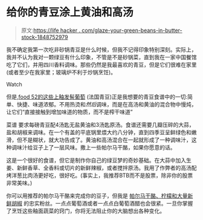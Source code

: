 # 给你的青豆涂上黄油和高汤

> 原文:[https://life hacker . com/glaze-your-green-beans-in-butter-stock-1848752979](https://lifehacker.com/glaze-your-green-beans-in-butter-and-stock-1848752979)

我不确定我第一次吃非砂锅青豆是什么时候，但我不记得印象特别深刻。实际上，我并不认为我对一颗绿豆有什么印象，不管是不是砂锅菜，直到我在一家中国餐馆吃了它们，并用四川香料调味。那些仍然是我最喜欢的青豆，但是它们很难在家里(或者至少在我家里；玻璃炉不利于炒锅烹饪)。

Watch

但是,[food 52的这些上釉发髻葡萄](https://food52.com/recipes/37765-michel-richard-s-glazed-glistening-haricots-verts) (法国青豆)正是我想要的青豆食谱中的一切:简单、快捷、味道浓郁。不用热烫和*然后*调味，而是在高汤和黄油的混合物中慢炖，让它们“直接接触到增加味道的物质，而不是榨干味道”

菜谱 要求每磅青豆配4汤匙无盐黄油和3汤匙原汤。食谱还需要几瓣压碎的大蒜，盐和胡椒来调味。在一个有盖的平底锅里煨大约八分钟，直到四季豆呈鲜绿色和嫩滑，但不是糊状，就大功告成了。黄油和高汤混合在一起就形成了一种调味汁，这种调味汁给豆子上了一层风味。撒上一些帕尔马干酪，如果你愿意的话。

这是一个很好的食谱，但它是制作你自己的绿豆梦的奇妙基础。在大蒜中加入生姜、新鲜香草、全香料或切片的新鲜辣椒，或者搅拌原汤。我用了作弊者的高汤配烤洋葱比肉汤更好吃，很好吃。(事实上，我推荐BTB而不是股票，除非你的股票非常美味。)

你可以用推荐的帕尔马干酪来完成你的豆子，但我是 [帕尔马干酪、柠檬和大量新鲜胡椒](https://lifehacker.com/finish-your-spring-vegetables-with-these-3-ingredients-1848733166) 的忠实粉丝。一点点葡萄酒或者一点点白葡萄酒醋也会很紧。一旦你掌握了烹饪这些釉面蔬菜的窍门，你将无法阻止你的大脑想出各种变化。